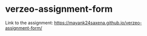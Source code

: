# verzeo-assignment-form
Link to the assignment:  https://mayank24saxena.github.io/verzeo-assignment-form/
